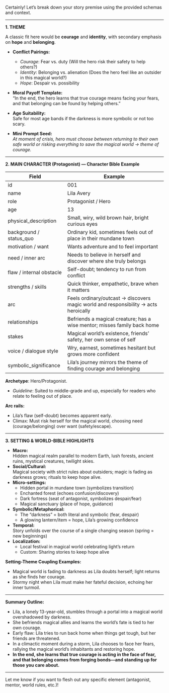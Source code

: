 Certainly! Let’s break down your story premise using the provided schemas and context.

---

**1. THEME**

A classic fit here would be **courage** and **identity**, with secondary emphasis on **hope** and **belonging**.

- **Conflict Pairings:**
  - *Courage*: Fear vs. duty (Will the hero risk their safety to help others?)
  - *Identity*: Belonging vs. alienation (Does the hero feel like an outsider in this magical world?)
  - *Hope*: Despair vs. possibility
- **Moral Payoff Template:**  
  “In the end, the hero learns that true courage means facing your fears, and that belonging can be found by helping others.”
- **Age Suitability:**  
  Safe for most age bands if the darkness is more symbolic or not too scary.

- **Mini Prompt Seed:**  
  *At moment of crisis, hero must choose between returning to their own safe world or risking everything to save the magical world → theme of courage.*

---

**2. MAIN CHARACTER (Protagonist) — Character Bible Example**

| Field                   | Example                                                                            |
|-------------------------|------------------------------------------------------------------------------------|
| id                      | 001                                                                                |
| name                    | Lila Avery                                                                         |
| role                    | Protagonist / Hero                                                                 |
| age                     | 13                                                                                 |
| physical_description    | Small, wiry, wild brown hair, bright curious eyes                                  |
| background / status_quo | Ordinary kid, sometimes feels out of place in their mundane town                   |
| motivation / want       | Wants adventure and to feel important                                              |
| need / inner arc        | Needs to believe in herself and discover where she truly belongs                   |
| flaw / internal obstacle| Self-doubt; tendency to run from conflict                                          |
| strengths / skills      | Quick thinker, empathetic, brave when it matters                                   |
| arc                     | Feels ordinary/outcast → discovers magic world and responsibility → acts heroically|
| relationships           | Befriends a magical creature; has a wise mentor; misses family back home           |
| stakes                  | Magical world’s existence, friends’ safety, her own sense of self                  |
| voice / dialogue style  | Wry, earnest, sometimes hesitant but grows more confident                          |
| symbolic_significance   | Lila’s journey mirrors the theme of finding courage and belonging                  |

**Archetype**: Hero/Protagonist.  
- *Guideline*: Suited to middle-grade and up, especially for readers who relate to feeling out of place.

**Arc rails:**  
- Lila’s flaw (self-doubt) becomes apparent early.
- Climax: Must risk herself for the magical world, choosing need (courage/belonging) over want (safety/escape).

---

**3. SETTING & WORLD-BIBLE HIGHLIGHTS**

- **Macro:**  
  Hidden magical realm parallel to modern Earth, lush forests, ancient ruins, mystical creatures, twilight skies.
- **Social/Cultural:**  
  Magical society with strict rules about outsiders; magic is fading as darkness grows; rituals to keep hope alive.
- **Micro-settings:**  
  - Hidden portal in mundane town (symbolizes transition)
  - Enchanted forest (echoes confusion/discovery)
  - Dark fortress (seat of antagonist, symbolizes despair/fear)
  - Magical sanctuary (place of hope, guidance)
- **Symbolic/Metaphorical:**  
  - The “darkness” = both literal and symbolic (fear, despair)
  - A glowing lantern/item = hope, Lila’s growing confidence
- **Temporal:**  
  Story unfolds over the course of a single changing season (spring = new beginnings)
- **Localization:**  
  - Local festival in magical world celebrating light’s return
  - Custom: Sharing stories to keep hope alive

**Setting-Theme Coupling Examples:**  
- Magical world is fading to darkness as Lila doubts herself; light returns as she finds her courage.
- Stormy night when Lila must make her fateful decision, echoing her inner turmoil.

---

**Summary Outline:**

- Lila, a lonely 13-year-old, stumbles through a portal into a magical world overshadowed by darkness.
- She befriends magical allies and learns the world’s fate is tied to her own courage.
- Early flaw: Lila tries to run back home when things get tough, but her friends are threatened.
- In a climactic moment during a storm, Lila chooses to face her fears, rallying the magical world’s inhabitants and restoring hope.
- **In the end, she learns that true courage is acting in the face of fear, and that belonging comes from forging bonds—and standing up for those you care about.**

---

Let me know if you want to flesh out any specific element (antagonist, mentor, world rules, etc.)!